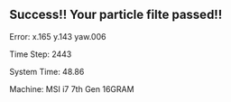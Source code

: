 ## Success!! Your particle filte passed!!
Error: x.165 y.143 yaw.006

Time Step: 2443

System Time: 48.86

Machine: MSI i7 7th Gen 16GRAM
